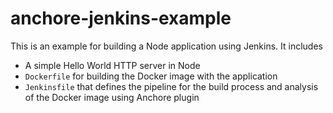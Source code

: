 # anchore-jenkins-example

This is an example for building a Node application using Jenkins. It includes

- A simple Hello World HTTP server in Node
- `Dockerfile` for building the Docker image with the application
- `Jenkinsfile` that defines the pipeline for the build process and analysis of the Docker image using Anchore plugin
